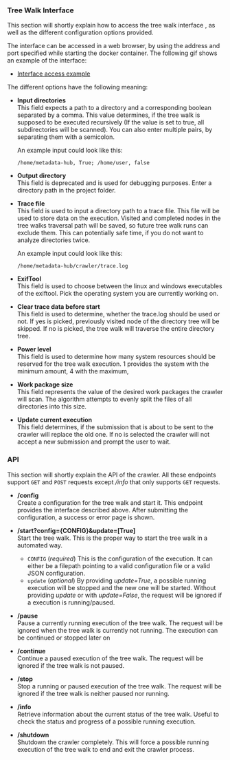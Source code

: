 ### Tree Walk Interface

This section will shortly explain how to access the tree walk interface
, as well as the different configuration options provided.

The interface can be accessed in a web browser, by using the address and port specified while
starting the docker container. The following gif shows an example of the interface:


* [Interface access example](https://raw.githubusercontent.com/amos-project2/metadata-hub/cdd429035c5933281a85758d5feb2e619a6be19c/documentation/gifs/interface_access.gif)


The different options have the following meaning:
* **Input directories**<br>
  This field expects a path to a directory and a corresponding boolean separated by a comma.
  This value determines, if the tree walk is supposed to be executed recursively (If the value is set to true, all
  subdirectories will be scanned). You can also enter multiple pairs, by separating them with
  a semicolon.

  An example input could look like this:

  ``/home/metadata-hub, True; /home/user, false``

* **Output directory**<br>
  This field is deprecated and is used for debugging purposes. Enter a directory path
  in the project folder.

* **Trace file**<br>
  This field is used to input a directory path to a trace file. This file will be used to store data
  on the execution. Visited and completed nodes in the tree walks traversal path will be saved, so future
  tree walk runs can exclude them. This can potentially safe time, if you do not want to analyze directories
  twice.

   An example input could look like this:

  ``/home/metadata-hub/crawler/trace.log``

* **ExifTool**<br>
  This field is used to choose between the linux and windows executables of the exiftool. Pick
  the operating system you are currently working on.

* **Clear trace data before start**<br>
  This field is used to determine, whether the trace.log should be used or not. If yes is picked,
  previously visited node of the directory tree will be skipped. If no is picked, the tree walk will
  traverse the entire directory tree.


* **Power level**<br>
  This field is used to determine how many system resources should be reserved for the tree walk
  execution. 1 provides the system with the minimum amount, 4 with the maximum,

* **Work package size**<br>
  This field represents the value of the desired work packages the crawler will scan. The algorithm attempts
  to evenly split the files of all directories into this size.

* **Update current execution**<br>
  This field determines, if the submission that is about to be sent to the crawler will
  replace the old one. If no is selected the crawler will not accept a new submission and
  prompt the user to wait.


### API

This section will shortly explain the API of the crawler.
All these endpoints support ``GET`` and ``POST`` requests except */info* that only supports ``GET`` requests.

* **/config**<br>
  Create a configuration for the tree walk and start it.
  This endpoint provides the interface described above.
  After submitting the configuration, a success or error page is shown.

* **/start?config={CONFIG}&update=[True]**<br>
  Start the tree walk.
  This is the proper way to start the tree walk in a automated way.
  * ``CONFIG`` (*required*)
  This is the configuration of the execution.
  It can either be a filepath pointing to a valid configuration file or a valid JSON configuration.
  * ``update`` (*optional*)
  By providing *update=True*, a possible running execution will be stopped and
  the new one will be started. Without providing *update* or with *update=False*,
  the request will be ignored if a execution is running/paused.

* **/pause**<br>
  Pause a currently running execution of the tree walk.
  The request will be ignored when the tree walk is currently not running.
  The execution can be continued or stopped later on

* **/continue**<br>
  Continue a paused execution of the tree walk.
  The request will be ignored if the tree walk is not paused.

* **/stop**<br>
  Stop a running or paused execution of the tree walk.
  The request will be ignored if the tree walk is neither paused nor running.

* **/info**<br>
  Retrieve information about the current status of the tree walk.
  Useful to check the status and progress of a possible running execution.

* **/shutdown**<br>
  Shutdown the crawler completely.
  This will force a possible running execution of the tree walk to end
  and exit the crawler process.

